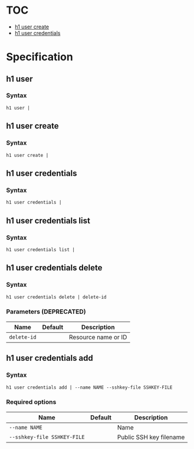 # TOC

* [h1 user create](#h1-user-create)
* [h1 user credentials](#h1-user-credentials)


# Specification

## h1 user

### Syntax

```h1 user | ```

## h1 user create

### Syntax

```h1 user create | ```

## h1 user credentials

### Syntax

```h1 user credentials | ```

## h1 user credentials list

### Syntax

```h1 user credentials list | ```

## h1 user credentials delete

### Syntax

```h1 user credentials delete | delete-id```

### Parameters (DEPRECATED)

| Name | Default | Description | 
| ---- | ------- | ----------- |
| ```delete-id``` |  | Resource name or ID |

## h1 user credentials add

### Syntax

```h1 user credentials add | --name NAME --sshkey-file SSHKEY-FILE```

### Required options

| Name | Default | Description | 
| ---- | ------- | ----------- |
| ```--name NAME``` |  | Name |
| ```--sshkey-file SSHKEY-FILE``` |  | Public SSH key filename |

